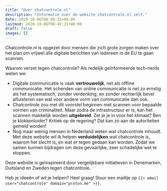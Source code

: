 ```yaml
---
title: "Over chatcontrole.nl"
description: "Informatie over de website chatcontrole.nl zelf."
date: 2020-10-06T08:49:31+00:00
lastmod: 2020-10-06T08:49:31+00:00
draft: false
images: []
---
```


Chatcontrole.nl is opgezet door mensen die zich grote zorgen maken over het plan om vrijwel alle digitale berichten van iedereen in de EU te gaan scannen.

Waarom verzet tegen chatcontrole? Als redelijk geïnformeerde tech-nerds weten we:

- Digitale communicatie is vaak **vertrouwelijk**, net als offline communicatie. Het schenden van online communicatie is net zo ernstig als het systematisch, zonder verdenking, en zonder rechterlijk bevel afluisteren van wat voor andere vorm van communicatie dan ook.
- Chatcontrole zou met dit voorstel beginnen met scannen voor bepaalde vormen van criminaliteit. Maar zodra de infrastructuur er is, kan het scannen makkelijk worden **uitgebreid**. Zet je je in voor het klimaat? Ben je klokkenluider? Kritiek op de regering? Dat kan zo aan de autoriteiten gemeld worden!
- Nog maar weinig mensen in Nederland weten wat chatcontrole inhoudt. Met deze website wil ik helpen **verduidelijken** wat chatcontrole is, waarom het slecht is, en wat er tegen gedaan kan worden. Zodat we samen kunnen bijdragen om deze gevaarlijke, zeer schadelijke wet te stoppen.

Deze website is geïnspireerd door vergelijkbare initiatieven in Denemarken, Duitsland en Zweden tegen chatcontrole.

Heb je ideeën of wil je helpen? Heel graag! Stuur een mailtje op `{{< email user="chatcontrole" domain="proton.me" >}}`.